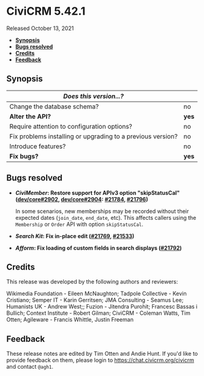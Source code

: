 # CiviCRM 5.42.1

Released October 13, 2021

- **[Synopsis](#synopsis)**
- **[Bugs resolved](#bugs)**
- **[Credits](#credits)**
- **[Feedback](#feedback)**

## <a name="synopsis"></a>Synopsis

| *Does this version...?*                                         |          |
| --------------------------------------------------------------- | -------- |
| Change the database schema?                                     | no       |
| **Alter the API?**                                              | **yes**  |
| Require attention to configuration options?                     | no       |
| Fix problems installing or upgrading to a previous version?     | no       |
| Introduce features?                                             | no       |
| **Fix bugs?**                                                   | **yes**  |

## <a name="bugs"></a>Bugs resolved

* **_CiviMember_: Restore support for APIv3 option "skipStatusCal" ([dev/core#2902](https://lab.civicrm.org/dev/core/-/issues/2902), [dev/core#2904](https://lab.civicrm.org/dev/core/-/issues/2904): [#21784](https://github.com/civicrm/civicrm-core/pull/21784), [#21796](https://github.com/civicrm/civicrm-core/pull/21796))**

  In some scenarios, new memberships may be recorded without their expected dates (`join_date`, `end_date`, etc). This affects callers using the `Membership` or `Order` API with option `skipStatusCal`.

* **_Search Kit_: Fix in-place edit ([#21769](https://github.com/civicrm/civicrm-core/pull/21769), [#21533](https://github.com/civicrm/civicrm-core/pull/21533))**
* **_Afform_: Fix loading of custom fields in search displays ([#21792](https://github.com/civicrm/civicrm-core/pull/21792))**

## <a name="credits"></a>Credits

This release was developed by the following authors and reviewers:

Wikimedia Foundation - Eileen McNaughton; Tadpole Collective - Kevin Cristiano; Semper IT - Karin
Gerritsen; JMA Consulting - Seamus Lee; Humanists UK - Andrew West;; Fuzion - Jitendra Purohit;
Francesc Bassas i Bullich; Context Institute - Robert Gilman; CiviCRM - Coleman Watts, Tim Otten;
Agileware - Francis Whittle, Justin Freeman 

## <a name="feedback"></a>Feedback

These release notes are edited by Tim Otten and Andie Hunt.  If you'd like to
provide feedback on them, please login to https://chat.civicrm.org/civicrm and
contact `@agh1`.
